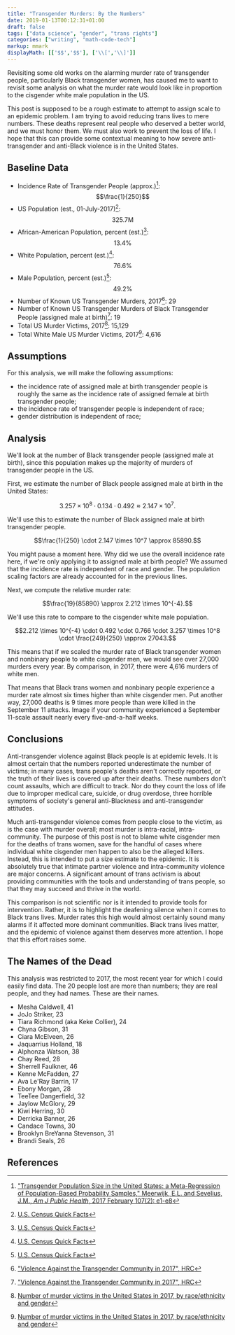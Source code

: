 ```yaml
---
title: "Transgender Murders: By the Numbers"
date: 2019-01-13T00:12:31+01:00
draft: false
tags: ["data science", "gender", "trans rights"]
categories: ["writing", "math-code-tech"]
markup: mmark
displayMath: [['$$','$$'], ['\\[','\\]']]
---
```


Revisiting some old works on the alarming murder rate of transgender people, particularly Black transgender women, has caused me to want to revisit some analysis on what the murder rate would look like in proportion to the cisgender white male population in the US.

<!--more-->

This post is supposed to be a rough estimate to attempt to assign scale to an epidemic problem. I am trying to avoid reducing trans lives to mere numbers. These deaths represent real people who deserved a better world, and we must honor them. We must also work to prevent the loss of life. I hope that this can provide some contextual meaning to how severe anti-transgender and anti-Black violence is in the United States.

## Baseline Data

- Incidence Rate of Transgender People (approx.)[^1]: $$\frac{1}{250}$$
- US Population (est., 01-July-2017)[^2]: $$325.7\textrm{M}$$
- African-American Population, percent (est.)[^2]: $$13.4\%$$
- White Population, percent (est.)[^2]: $$76.6\%$$
- Male Population, percent (est.)[^2]: $$49.2\%$$
- Number of Known US Transgender Murders, 2017[^3]: 29
- Number of Known US Transgender Murders of Black Transgender People (assigned male at birth)[^3]: 19
- Total US Murder Victims, 2017[^4]: 15,129
- Total White Male US Murder Victims, 2017[^4]: 4,616

## Assumptions

For this analysis, we will make the following assumptions:

- the incidence rate of assigned male at birth transgender people is roughly the same as the incidence rate of assigned female at birth transgender people;
- the incidence rate of transgender people is independent of race;
- gender distribution is independent of race;

## Analysis

We'll look at the number of Black transgender people (assigned male at birth), since this population makes up the majority of murders of transgender people in the US.

First, we estimate the number of Black people assigned male at birth in the United States:

$$3.257 \times 10^8 \cdot 0.134 \cdot 0.492 \approx 2.147 \times 10^7.$$

We'll use this to estimate the number of Black assigned male at birth transgender people.

$$\frac{1}{250} \cdot 2.147 \times 10^7 \approx 85890.$$

You might pause a moment here. Why did we use the overall incidence rate here, if we're only applying it to assigned male at birth people? We assumed that the incidence rate is independent of race and gender. The population scaling factors are already accounted for in the previous lines.

Next, we compute the relative murder rate:

$$\frac{19}{85890} \approx 2.212 \times 10^{-4}.$$

We'll use this rate to compare to the cisgender white male population.

$$2.212 \times 10^{-4} \cdot 0.492 \cdot 0.766 \cdot 3.257 \times 10^8 \cdot \frac{249}{250} \approx 27043.$$

This means that if we scaled the murder rate of Black transgender women and nonbinary people to white cisgender men, we would see over 27,000 murders every year. By comparison, in 2017, there were 4,616 murders of white men.

That means that Black trans women and nonbinary people experience a murder rate almost six times higher than white cisgender men. Put another way, 27,000 deaths is 9 times more people than were killed in the September 11 attacks. Image if your community experienced a September 11-scale assault nearly every five-and-a-half weeks.

## Conclusions

Anti-transgender violence against Black people is at epidemic levels. It is almost certain that the numbers reported underestimate the number of victims; in many cases, trans people's deaths aren't correctly reported, or the truth of their lives is covered up after their deaths. These numbers don't count assaults, which are difficult to track. Nor do they count the loss of life due to improper medical care, suicide, or drug overdose, three horrible symptoms of society's general anti-Blackness and anti-transgender attitudes.

Much anti-transgender violence comes from people close to the victim, as is the case with murder overall; most murder is intra-racial, intra-community. The purpose of this post is not to blame white cisgender men for the deaths of trans women, save for the handful of cases where individual white cisgender men happen to also be the alleged killers. Instead, this is intended to put a size estimate to the epidemic. It is absolutely true that intimate partner violence and intra-community violence are major concerns. A significant amount of trans activism is about providing communities with the tools and understanding of trans people, so that they may succeed and thrive in the world.

This comparison is not scientific nor is it intended to provide tools for intervention. Rather, it is to highlight the deafening silence when it comes to Black trans lives. Murder rates this high would almost certainly sound many alarms if it affected more dominant communities. Black trans lives matter, and the epidemic of violence against them deserves more attention. I hope that this effort raises some.

## The Names of the Dead

This analysis was restricted to 2017, the most recent year for which I could easily find data. The 20 people lost are more than numbers; they are real people, and they had names. These are their names.

- Mesha Caldwell, 41
- JoJo Striker, 23
- Tiara Richmond (aka Keke Collier), 24
- Chyna Gibson, 31
- Ciara McElveen, 26
- Jaquarrius Holland, 18
- Alphonza Watson, 38
- Chay Reed, 28
- Sherrell Faulkner, 46
- Kenne McFadden, 27
- Ava Le'Ray Barrin, 17
- Ebony Morgan, 28
- TeeTee Dangerfield, 32
- Jaylow McGlory, 29
- Kiwi Herring, 30
- Derricka Banner, 26
- Candace Towns, 30
- Brooklyn BreYanna Stevenson, 31
- Brandi Seals, 26


## References

[^1]: ["Transgender Population Size in the United States: a Meta-Regression of Population-Based Probability Samples," Meerwijk, E.L. and Sevelius, J.M., _Am J Public Health_, 2017 February 107(2): e1-e8](https://www.ncbi.nlm.nih.gov/pmc/articles/PMC5227946/)
[^2]: [U.S. Census Quick Facts](https://www.census.gov/quickfacts/fact/table/US/PST045217)
[^3]: ["Violence Against the Transgender Community in 2017", HRC](https://www.hrc.org/resources/violence-against-the-transgender-community-in-2017)
[^4]: [Number of murder victims in the United States in 2017, by race/ethnicity and gender](https://www.statista.com/statistics/251877/murder-victims-in-the-us-by-race-ethnicity-and-gender/)